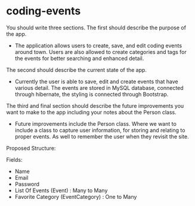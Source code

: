 # coding-events

You should write three sections. 
The first should describe the purpose of the app.
- The application allows users to create, save, and edit coding events around town.
Users are also allowed to create categories and tags for the events for better searching and enhanced detail. 

The second should describe the current state of the app.
- Currently the user is able to save, edit and create events that have various detail.
The events are stored in MySQL database, connected through hibernate, the styling is connected through Bootstrap.

The third and final section should describe the future improvements you want to make to the app including your notes about the Person class.
- Future improvements include the Person class. Where we want to include a class to capture user information,
for storing and relating to proper events. As well to remember the user when they revisit the site.

Proposed Structure:

Fields:
- Name
- Email
- Password
- List Of Events (Event) : Many to Many
- Favorite Category (EventCategory) : One to Many
